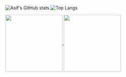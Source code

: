 ![Asif's GitHub stats](https://github-readme-stats.vercel.app/api?username=asiftm&show_icons=true&theme=noctis_minimus)
![Top Langs](https://github-readme-stats.vercel.app/api/top-langs/?username=asiftm&layout=compact)

<a href="https://github.com/asiftm/github-readme-stats">
  <img height=180 align="center" src="https://github-readme-stats.vercel.app/api?username=asiftm&show_icons=true&theme=noctis_minimus" />
</a>
<a href="https://github.com/asiftm/convoychat">
  <img height=180 align="center" src="https://github-readme-stats.vercel.app/api/top-langs?username=asiftm&layout=compact&langs_count=8&card_width=280&theme=noctis_minimus" />
</a>


